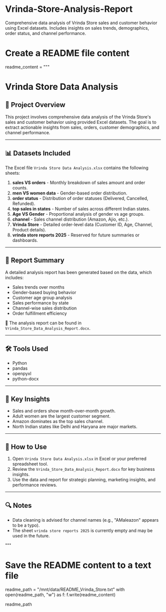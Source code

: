 # Vrinda-Store-Analysis-Report
Comprehensive data analysis of Vrinda Store sales and customer behavior using Excel datasets.   Includes insights on sales trends, demographics, order status, and channel performance.

# Create a README file content
readme_content = """
# Vrinda Store Data Analysis

## 📁 Project Overview
This project involves comprehensive data analysis of the Vrinda Store's sales and customer behavior using provided Excel datasets. The goal is to extract actionable insights from sales, orders, customer demographics, and channel performance.

---

## 📊 Datasets Included
The Excel file `Vrinda Store Data Analysis.xlsx` contains the following sheets:

1. **sales VS orders** - Monthly breakdown of sales amount and order counts.
2. **men VS women data** - Gender-based order distribution.
3. **order status** - Distribution of order statuses (Delivered, Cancelled, Refunded).
4. **top sales in states** - Number of sales across different Indian states.
5. **Age VS Gender** - Proportional analysis of gender vs age groups.
6. **channel** - Sales channel distribution (Amazon, Ajio, etc.).
7. **Vrinda Store** - Detailed order-level data (Customer ID, Age, Channel, Product details).
8. **vrinda store reports 2025** - Reserved for future summaries or dashboards.

---

## 📝 Report Summary
A detailed analysis report has been generated based on the data, which includes:
- Sales trends over months
- Gender-based buying behavior
- Customer age group analysis
- Sales performance by state
- Channel-wise sales distribution
- Order fulfillment efficiency

📄 The analysis report can be found in `Vrinda_Store_Data_Analysis_Report.docx`.

---

## 🛠️ Tools Used
- Python
- pandas
- openpyxl
- python-docx

---

## 📌 Key Insights
- Sales and orders show month-over-month growth.
- Adult women are the largest customer segment.
- Amazon dominates as the top sales channel.
- North Indian states like Delhi and Haryana are major markets.

---

## 📂 How to Use
1. Open `Vrinda Store Data Analysis.xlsx` in Excel or your preferred spreadsheet tool.
2. Review the `Vrinda_Store_Data_Analysis_Report.docx` for key business insights.
3. Use the data and report for strategic planning, marketing insights, and performance reviews.

---

## 🔍 Notes
- Data cleaning is advised for channel names (e.g., "AMaleazon" appears to be a typo).
- The sheet `vrinda store reports 2025` is currently empty and may be used in the future.

"""

# Save the README content to a text file
readme_path = "/mnt/data/README_Vrinda_Store.txt"
with open(readme_path, "w") as f:
    f.write(readme_content)

readme_path
